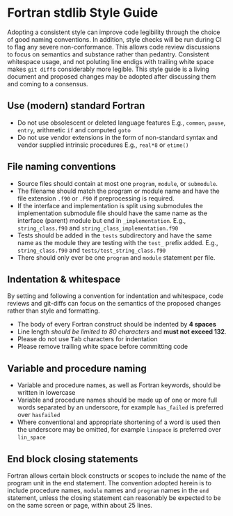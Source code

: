 # Fortran stdlib Style Guide

Adopting a consistent style can improve code legibility through the choice of good naming conventions.
In addition, style checks will be run during CI to flag any severe non-conformance.
This allows code review discussions to focus on semantics and substance rather than pedantry.
Consistent whitespace usage, and not poluting line endigs with trailing white space makes `git diff`s considerably more legible.
This style guide is a living document and proposed changes may be adopted after discussing them and coming to a consensus.

## Use (modern) standard Fortran

* Do not use obsolescent or deleted language features
  E.g., `common`, `pause`, `entry`, arithmetic `if` and computed `goto`
* Do not use vendor extensions in the form of non-standard syntax and vendor supplied intrinsic procedures
  E.g., `real*8` or `etime()`

## File naming conventions

* Source files should contain at most one `program`, `module`, or `submodule`.
* The filename should match the program or module name and have the file extension `.f90` or `.F90` if preprocessing is required.
* If the interface and implementation is split using submodules the implementation submodule file should have the same name as the
  interface (parent) module but end in `_implementation`.
  E.g., `string_class.f90` and `string_class_implementation.f90`
* Tests should be added in the `tests` subdirectory and have the same name as the module they are testing with the `test_` prefix
  added.
  E.g., `string_class.f90` and `tests/test_string_class.f90`
* There should only ever be one `program` and `module` statement per file.

## Indentation & whitespace

By setting and following a convention for indentation and whitespace, code reviews and git-diffs can
focus on the semantics of the proposed changes rather than style and formatting.

* The body of every Fortran construct should be indented by __4 spaces__
* Line length *should be limited to 80 characters* and __must not exceed 132__.
* Please do not use <kbd>Tab</kbd> characters for indentation
* Please remove trailing white space before committing code

## Variable and procedure naming

* Variable and procedure names, as well as Fortran keywords, should be written in lowercase
* Variable and procedure names should be made up of one or more full words separated by an underscore,
  for example `has_failed` is preferred over `hasfailed`
* Where conventional and appropriate shortening of a word is used then the underscore may be omitted,
  for example `linspace` is preferred over `lin_space`

## End <scope> block closing statements

Fortran allows certain block constructs or scopes to include the name of the program unit in the end statement.
The convention adopted herein is to include procedure names, `module` names and `program` names in the `end` statement,
unless the closing statement can reasonably be expected to be on the same screen or page, within about 25 lines.
